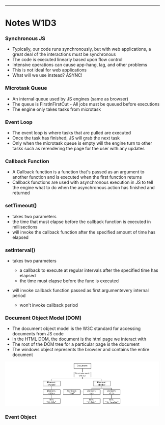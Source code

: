 
---

# Notes W1D3

### Synchronous JS

- Typically, our code runs synchronously, but with web applications, a great deal of the interactions must be synchronous
- The code is executed linearly based upon flow control
- Intensive operations can cause app-hang, lag, and other problems
- This is not ideal for web applications
- What will we use instead? ASYNC!

### Microtask Queue

- An internal queue used by JS engines (same as browser)
- The queue is FirstInFirstOut - All jobs must be queued before executions
- The engine only takes tasks from microtask

### Event Loop

- The event loop is where tasks that are pulled are executed
- Once the task has finished, JS will grab the next task
- Only when the microtask queue is empty will the engine turn to other tasks such as rerendering the page for the user with any updates

### Callback Function

- A Callback function is a function that's passed as an argument to another function and is executed when the first function returns
- Callback functions are used with asynchronous execution in JS to tell the engine what to do when the asynchronous action has finished and returned

### setTimeout()

- takes two parameters
- the time that must elapse before the callback function is executed in millisections
- will invoke the callback function after the specified amount of time has elapsed

### setInterval()

- takes two parameters
    - a callback to execute at regular intervals after the specified time has elapsed
    - the time must elapse before the func is executed

- will invoke callback function passed as first argumentevery internal period
    - won't invoke callback period

### Document Object Model (DOM)

- The document object model is the W3C standard for accessing documents from JS code
- in the HTML DOM, the document is the html page we interact with
- The root of the DOM tree for a particular page is the document
- The windows object represents the browser and contains the entire document

<p style="align:center"><img src="../images/dommerino.png"></p>

### Event Object